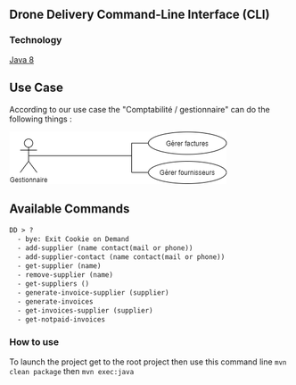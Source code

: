 ## Drone Delivery Command-Line Interface (CLI)

### Technology
[Java 8](https://www.java.com/fr/download/)

## Use Case

According to our use case the "Comptabilité / gestionnaire" can do the following things :

![](use_case.png)

## Available Commands
```
DD > ?
  - bye: Exit Cookie on Demand
  - add-supplier (name contact(mail or phone))
  - add-supplier-contact (name contact(mail or phone))
  - get-supplier (name)
  - remove-supplier (name)
  - get-suppliers ()
  - generate-invoice-supplier (supplier)
  - generate-invoices
  - get-invoices-supplier (supplier)
  - get-notpaid-invoices
```

### How to use
To launch the project get to the root project then use this command line `mvn clean package` then `mvn exec:java`
